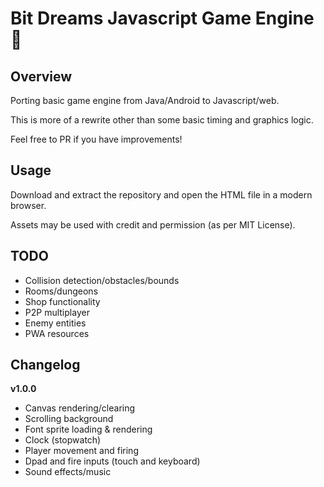 # Bit Dreams Javascript Game Engine 👾

## Overview
Porting basic game engine from Java/Android to Javascript/web.

This is more of a rewrite other than some basic timing and graphics logic.

Feel free to PR if you have improvements!

## Usage
Download and extract the repository and open the HTML file in a modern browser.

Assets may be used with credit and permission (as per MIT License).

## TODO
 * Collision detection/obstacles/bounds
 * Rooms/dungeons
 * Shop functionality
 * P2P multiplayer
 * Enemy entities
 * PWA resources

## Changelog

**v1.0.0**
 * Canvas rendering/clearing
 * Scrolling background
 * Font sprite loading & rendering
 * Clock (stopwatch)
 * Player movement and firing
 * Dpad and fire inputs (touch and keyboard)
 * Sound effects/music